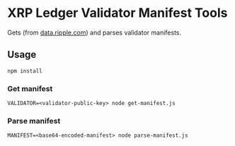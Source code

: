 # XRP Ledger Validator Manifest Tools

Gets (from [data.ripple.com](https://data.ripple.com)) and parses validator manifests.

## Usage

````
npm install
````

### Get manifest

```
VALIDATOR=<validator-public-key> node get-manifest.js
```

### Parse manifest

```
MANIFEST=<base64-encoded-manifest> node parse-manifest.js
```
